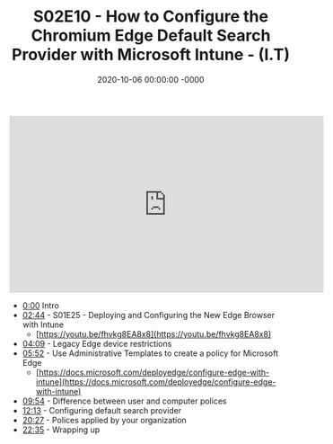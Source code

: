 ﻿---
layout: post
title: "S02E10 - How to Configure the Chromium Edge Default Search Provider with Microsoft Intune - (I.T)"
date: 2020-10-06 00:00:00 -0000
categories:
---

<iframe loading="lazy" width="560" height="315" src="https://www.youtube.com/embed/IK1ocTAxpcA" title="YouTube video player" frameborder="0" allow="accelerometer; autoplay; clipboard-write; encrypted-media; gyroscope; picture-in-picture" allowfullscreen></iframe>

 * [0:00](https://www.youtube.com/watch?v=IK1ocTAxpcA&t=0s) Intro
 * [02:44](https://www.youtube.com/watch?v=IK1ocTAxpcA&t=164s) - S01E25 - Deploying and Configuring the New Edge Browser with Intune
   - [https://youtu.be/fhvkg8EA8x8](https://youtu.be/fhvkg8EA8x8)
 * [04:09](https://www.youtube.com/watch?v=IK1ocTAxpcA&t=249s) - Legacy Edge device restrictions
 * [05:52](https://www.youtube.com/watch?v=IK1ocTAxpcA&t=352s) - Use Administrative Templates to create a policy for Microsoft Edge
   - [https://docs.microsoft.com/deployedge/configure-edge-with-intune](https://docs.microsoft.com/deployedge/configure-edge-with-intune)
 * [09:54](https://www.youtube.com/watch?v=IK1ocTAxpcA&t=594s) - Difference between user and computer polices
 * [12:13](https://www.youtube.com/watch?v=IK1ocTAxpcA&t=733s) - Configuring default search provider
 * [20:27](https://www.youtube.com/watch?v=IK1ocTAxpcA&t=1227s) - Polices applied by your organization
 * [22:35](https://www.youtube.com/watch?v=IK1ocTAxpcA&t=1355s) - Wrapping up

